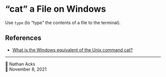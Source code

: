 # “cat” a File on Windows

Use `type` (to “type” the contents of a file to the terminal).

## References

* [What is the Windows equivalent of the Unix command cat?](https://superuser.com/questions/434870/what-is-the-windows-equivalent-of-the-unix-command-cat#434876)

- - - -

👤 Nathan Acks  
📅 November 8, 2021
